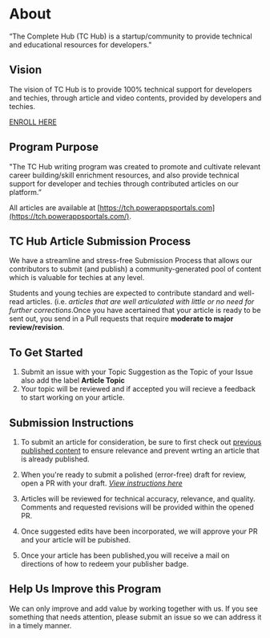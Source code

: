 # About
“The Complete Hub (TC Hub) is a startup/community to provide technical and educational resources for developers."

## Vision
The vision of TC Hub is to provide 100% technical support for developers and techies, through article and video contents, provided by developers and techies.

[ENROLL HERE](https://docs.google.com/forms/d/e/1FAIpQLSfTbj3kqvEJEb5RLjqJurfbHa8ckzQx0CjRzaizblue9ZOK5A/viewform?usp=sf_link)

## Program Purpose
"The TC Hub writing program was created to promote and cultivate relevant career building/skill enrichment resources, and also provide technical support for developer and techies through contributed articles on our platform.”

All articles are available at [https://tch.powerappsportals.com](https://tch.powerappsportals.com/).


## TC Hub Article Submission Process
We have a streamline and stress-free Submission Process that allows our contributors to submit (and publish) a community-generated pool of content which is valuable for techies at any level.

Students and young techies are expected to contribute standard and well-read articles. (i.e. *articles that are well articulated with little or no need for further corrections*.Once you have acertained that your article is ready to be sent out, you send in a Pull requests that require **moderate to major review/revision**.

## To Get Started
1. Submit an issue with your Topic Suggestion as the Topic of your Issue also add the label **Article Topic**
2. Your topic will be reviewed and if accepted you will recieve a feedback to start working on your article. 

## Submission Instructions
1. To submit an article for consideration, be sure to first check out [previous published content](https://tch.powerappsports.com) to ensure relevance and prevent wrting an article that is already published. 

2. When you're ready to submit a polished (error-free) draft for review, open a PR with your draft. [*View instructions here*](https://github.com/section-io/engineering-education/blob/master/new_contributors/UPLOAD_INSTRUCTIONS.md)
3. Articles will be reviewed for technical accuracy, relevance, and quality. Comments and requested revisions will be provided within the opened PR.
4. Once suggested edits have been incorporated, we will approve your PR and your article will be pubished.
5. Once your article has been published,you will receive a mail on directions of how to redeem your publisher badge.

## Help Us Improve this Program
We can only improve and add value by working together with us. If you see something that needs attention, please submit an issue so we can address it in a timely manner.
